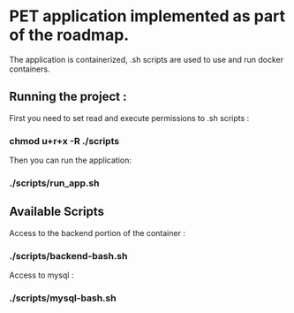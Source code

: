 # PET application implemented as part of the roadmap.

The application is containerized, .sh scripts are used to use and run docker containers.

## Running the project : 

First you need to set read and execute permissions to .sh scripts : 

### chmod u+r+x -R ./scripts

Then you can run the application: 

### ./scripts/run_app.sh

## Available Scripts

Access to the backend portion of the container : 
### ./scripts/backend-bash.sh

Access to mysql :
### ./scripts/mysql-bash.sh


